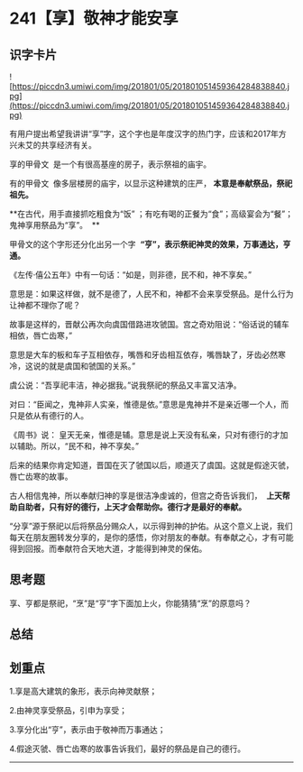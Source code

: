 # 241【享】敬神才能安享

## 识字卡片

![https://piccdn3.umiwi.com/img/201801/05/201801051459364284838840.jpg](https://piccdn3.umiwi.com/img/201801/05/201801051459364284838840.jpg)

有用户提出希望我讲讲“享”字，这个字也是年度汉字的热门字，应该和2017年方兴未艾的共享经济有关。

享的甲骨文  是一个有很高基座的房子，表示祭祖的庙宇。

有的甲骨文  像多层楼房的庙宇，以显示这种建筑的庄严， **本意是奉献祭品，祭祀祖先。**

 **在古代，用手直接抓吃粗食为“饭” ；有吃有喝的正餐为“食”；高级宴会为“餐”；鬼神享用祭品为“享”。  **

甲骨文的这个字形还分化出另一个字  **“亨”，表示祭祀神灵的效果，万事通达，亨通。**

《左传·僖公五年》中有一句话：“如是，则非德，民不和，神不享矣。”

意思是：如果这样做，就不是德了，人民不和，神都不会来享受祭品。是什么行为让神都不理你了呢？

故事是这样的，晋献公再次向虞国借路进攻虢国。宫之奇劝阻说：“俗话说的辅车相依，唇亡齿寒，”

意思是大车的板和车子互相依存，嘴唇和牙齿相互依存，嘴唇缺了，牙齿必然寒冷，这说的就是虞国和虢国的关系。” 

虞公说：“吾享祀丰洁，神必据我。”说我祭祀的祭品又丰富又洁净。

对曰：“臣闻之，鬼神非人实亲，惟德是依。”意思是鬼神并不是亲近哪一个人，而只是依从有德行的人。

《周书》说： 皇天无亲，惟德是辅。意思是说上天没有私亲，只对有德行的才加以辅助。所以，“民不和，神不享矣。”

后来的结果你肯定知道，晋国在灭了虢国以后，顺道灭了虞国。这就是假途灭虢，唇亡齿寒的故事。

古人相信鬼神，所以奉献归神的享是很洁净虔诚的，但宫之奇告诉我们，  **上天帮助自助者，只有好的德行，上天才会帮助你。德行才是最好的奉献。**

“分享”源于祭祀以后将祭品分赐众人，以示得到神的护佑。从这个意义上说，我们每天在朋友圈转发分享的，是你的感悟，你对朋友的奉献。有奉献之心，才有可能得到回报。而奉献符合天地大道，才能得到神灵的保佑。

## 思考题

享、亨都是祭祀，“烹”是“亨”字下面加上火，你能猜猜“烹”的原意吗？

## 总结

## 划重点

1.享是高大建筑的象形，表示向神灵献祭；

2.由神灵享受祭品，引申为享受；

3.享分化出“亨”，表示由于敬神而万事通达；

4.假途灭虢、唇亡齿寒的故事告诉我们，最好的祭品是自己的德行。



---
